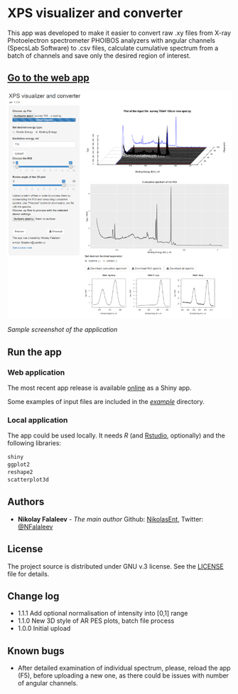 # XPS visualizer and converter

This app was developed to make it easier to convert raw .xy files from X-ray Photoelectron spectrometer PHOIBOS analyzers with angular channels (SpecsLab Software) to .csv files, calculate cumulative spectrum from a batch of channels and save only the desired region of interest.

## **[Go to the web app](https://nikolasent.shinyapps.io/XPS_visualizer_and_converter/)**

![Screenshot](/images/screen.png)

*Sample screenshot of the application*

## Run the app
### Web application
The most recent app release is available [online](https://nikolasent.shinyapps.io/XPS_visualizer_and_converter/) as a Shiny app.

Some examples of input files are included in the *[example](./example)* directory.
### Local application
The app could be used locally. It needs *R* (and [Rstudio](https://www.rstudio.com/), optionally) and the following libraries:
```R
shiny
ggplot2
reshape2
scatterplot3d
```

## Authors
- __Nikolay Falaleev__ - *The main author* Github: [NikolasEnt](https://github.com/NikolasEnt), Twitter: [@NFalaleev](https://twitter.com/NFalaleev)

## License
The project source is distributed under GNU v.3 license. See the [LICENSE](LICENSE) file for details.

## Change log
- 1.1.1 Add optional normalisation of intensity into [0,1] range
- 1.1.0 New 3D style of AR PES plots, batch file process
- 1.0.0 Initial upload

## Known bugs
- After detailed examination of individual spectrum, please, reload the app (F5), before uploading a new one, as there could be issues with number of angular channels.

